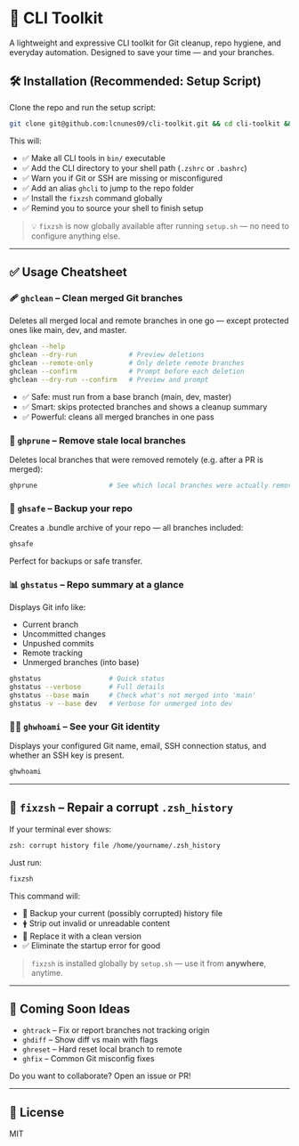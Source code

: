 # 📀 CLI Toolkit

A lightweight and expressive CLI toolkit for Git cleanup, repo hygiene, and everyday automation. Designed to save your time — and your branches.

## 🛠 Installation (Recommended: Setup Script)

Clone the repo and run the setup script:

```bash
git clone git@github.com:lcnunes09/cli-toolkit.git && cd cli-toolkit && ./scripts/setup.sh
```

This will:

* ✅ Make all CLI tools in `bin/` executable
* ✅ Add the CLI directory to your shell path (`.zshrc` or `.bashrc`)
* ✅ Warn you if Git or SSH are missing or misconfigured
* ✅ Add an alias `ghcli` to jump to the repo folder
* ✅ Install the `fixzsh` command globally
* ✅ Remind you to source your shell to finish setup

> 💡 `fixzsh` is now globally available after running `setup.sh` — no need to configure anything else.

---

## ✅ Usage Cheatsheet

### 🩹 `ghclean` – Clean merged Git branches

Deletes all merged local and remote branches in one go — except protected ones like main, dev, and master.

```bash
ghclean --help
ghclean --dry-run             # Preview deletions
ghclean --remote-only         # Only delete remote branches
ghclean --confirm             # Prompt before each deletion
ghclean --dry-run --confirm   # Preview and prompt
```

* ✅ Safe: must run from a base branch (main, dev, master)
* ✅ Smart: skips protected branches and shows a cleanup summary
* ✅ Powerful: cleans all merged branches in one pass

### 🌿 `ghprune` – Remove stale local branches

Deletes local branches that were removed remotely (e.g. after a PR is merged):

```bash
ghprune                  # See which local branches were actually removed
```

### 💾 `ghsafe` – Backup your repo

Creates a .bundle archive of your repo — all branches included:

```bash
ghsafe
```

Perfect for backups or safe transfer.

### 📊 `ghstatus` – Repo summary at a glance

Displays Git info like:

* Current branch
* Uncommitted changes
* Unpushed commits
* Remote tracking
* Unmerged branches (into base)

```bash
ghstatus                 # Quick status
ghstatus --verbose       # Full details
ghstatus --base main     # Check what's not merged into 'main'
ghstatus -v --base dev   # Verbose for unmerged into dev
```

### 🧑‍💻 `ghwhoami` – See your Git identity

Displays your configured Git name, email, SSH connection status, and whether an SSH key is present.

```bash
ghwhoami
```

---

## 🧼 `fixzsh` – Repair a corrupt `.zsh_history`

If your terminal ever shows:

```bash
zsh: corrupt history file /home/yourname/.zsh_history
```

Just run:

```bash
fixzsh
```

This command will:

* 🔐 Backup your current (possibly corrupted) history file
* 🛉 Strip out invalid or unreadable content
* 🔁 Replace it with a clean version
* ✅ Eliminate the startup error for good

> `fixzsh` is installed globally by `setup.sh` — use it from **anywhere**, anytime.

---

## 🤖 Coming Soon Ideas

* `ghtrack` – Fix or report branches not tracking origin
* `ghdiff` – Show diff vs main with flags
* `ghreset` – Hard reset local branch to remote
* `ghfix` – Common Git misconfig fixes

Do you want to collaborate? Open an issue or PR!

---

## 📜 License

MIT
